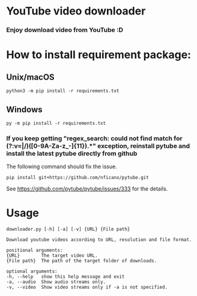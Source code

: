 # YouTube video downloader
### Enjoy download video from YouTube :D
# How to install requirement package:
## Unix/macOS
```
python3 -m pip install -r requirements.txt
```
## Windows
```
py -m pip install -r requirements.txt
```
### If you keep getting "regex_search: could not find match for (?:v=|\/)([0-9A-Za-z_-]{11}).*" exception, reinstall pytube and install the latest pytube directly from github
The following command should fix the issue.
```
pip install git+https://github.com/nficano/pytube.git
```
See <a>https://github.com/pytube/pytube/issues/333</a> for the details.
# Usage
```
downloader.py [-h] [-a] [-v] {URL} {File path}

Download youtube videos according to URL, resolution and file format.

positional arguments:
{URL}        The target video URL.
{File path}  The path of the target folder of downloads.

optional arguments:
-h, --help   show this help message and exit
-a, --audio  Show audio streams only.
-v, --video  Show video streams only if -a is not specified.
```